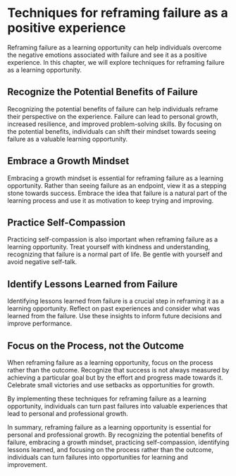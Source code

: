# Techniques for reframing failure as a positive experience

Reframing failure as a learning opportunity can help individuals overcome the negative emotions associated with failure and see it as a positive experience. In this chapter, we will explore techniques for reframing failure as a learning opportunity.

Recognize the Potential Benefits of Failure
-------------------------------------------

Recognizing the potential benefits of failure can help individuals reframe their perspective on the experience. Failure can lead to personal growth, increased resilience, and improved problem-solving skills. By focusing on the potential benefits, individuals can shift their mindset towards seeing failure as a valuable learning opportunity.

Embrace a Growth Mindset
------------------------

Embracing a growth mindset is essential for reframing failure as a learning opportunity. Rather than seeing failure as an endpoint, view it as a stepping stone towards success. Embrace the idea that failure is a natural part of the learning process and use it as motivation to keep trying and improving.

Practice Self-Compassion
------------------------

Practicing self-compassion is also important when reframing failure as a learning opportunity. Treat yourself with kindness and understanding, recognizing that failure is a normal part of life. Be gentle with yourself and avoid negative self-talk.

Identify Lessons Learned from Failure
-------------------------------------

Identifying lessons learned from failure is a crucial step in reframing it as a learning opportunity. Reflect on past experiences and consider what was learned from the failure. Use these insights to inform future decisions and improve performance.

Focus on the Process, not the Outcome
-------------------------------------

When reframing failure as a learning opportunity, focus on the process rather than the outcome. Recognize that success is not always measured by achieving a particular goal but by the effort and progress made towards it. Celebrate small victories and use setbacks as opportunities for growth.

By implementing these techniques for reframing failure as a learning opportunity, individuals can turn past failures into valuable experiences that lead to personal and professional growth.

In summary, reframing failure as a learning opportunity is essential for personal and professional growth. By recognizing the potential benefits of failure, embracing a growth mindset, practicing self-compassion, identifying lessons learned, and focusing on the process rather than the outcome, individuals can turn failures into opportunities for learning and improvement.
